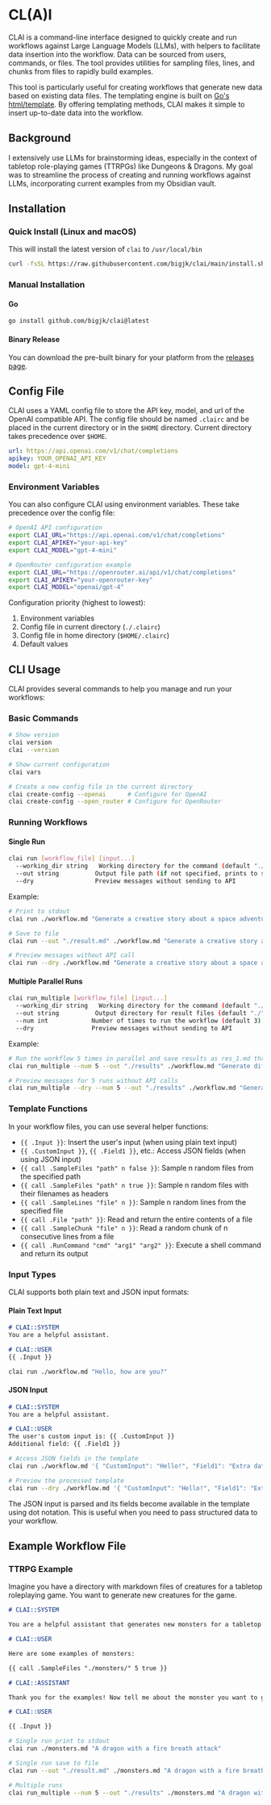 # CL(A)I

CLAI is a command-line interface designed to quickly create and run workflows against Large Language Models (LLMs), with helpers to facilitate data insertion into the workflow. Data can be sourced from users, commands, or files. The tool provides utilities for sampling files, lines, and chunks from files to rapidly build examples.

This tool is particularly useful for creating workflows that generate new data based on existing data files. The templating engine is built on [Go's html/template](https://pkg.go.dev/html/template). By offering templating methods, CLAI makes it simple to insert up-to-date data into the workflow.

## Background

I extensively use LLMs for brainstorming ideas, especially in the context of tabletop role-playing games (TTRPGs) like Dungeons & Dragons. My goal was to streamline the process of creating and running workflows against LLMs, incorporating current examples from my Obsidian vault.

## Installation

### Quick Install (Linux and macOS)

This will install the latest version of `clai` to `/usr/local/bin`

```bash
curl -fsSL https://raw.githubusercontent.com/bigjk/clai/main/install.sh | bash
```

### Manual Installation

#### Go

```bash
go install github.com/bigjk/clai@latest
```

#### Binary Release
You can download the pre-built binary for your platform from the [releases page](https://github.com/bigjk/clai/releases).

## Config File

CLAI uses a YAML config file to store the API key, model, and url of the OpenAI compatible API.
The config file should be named `.clairc` and be placed in the current directory or in the `$HOME` directory. Current directory takes precedence over `$HOME`.

```yaml
url: https://api.openai.com/v1/chat/completions
apikey: YOUR_OPENAI_API_KEY
model: gpt-4-mini
```

### Environment Variables

You can also configure CLAI using environment variables. These take precedence over the config file:

```bash
# OpenAI API configuration
export CLAI_URL="https://api.openai.com/v1/chat/completions"
export CLAI_APIKEY="your-api-key"
export CLAI_MODEL="gpt-4-mini"

# OpenRouter configuration example
export CLAI_URL="https://openrouter.ai/api/v1/chat/completions"
export CLAI_APIKEY="your-openrouter-key"
export CLAI_MODEL="openai/gpt-4"
```

Configuration priority (highest to lowest):
1. Environment variables
2. Config file in current directory (`./.clairc`)
3. Config file in home directory (`$HOME/.clairc`)
4. Default values

## CLI Usage

CLAI provides several commands to help you manage and run your workflows:

### Basic Commands

```bash
# Show version
clai version
clai --version

# Show current configuration
clai vars

# Create a new config file in the current directory
clai create-config --openai      # Configure for OpenAI
clai create-config --open_router # Configure for OpenRouter
```

### Running Workflows

#### Single Run
```bash
clai run [workflow_file] [input...]
  --working_dir string   Working directory for the command (default "./")
  --out string          Output file path (if not specified, prints to stdout)
  --dry                 Preview messages without sending to API
```

Example:
```bash
# Print to stdout
clai run ./workflow.md "Generate a creative story about a space adventure"

# Save to file
clai run --out "./result.md" ./workflow.md "Generate a creative story about a space adventure"

# Preview messages without API call
clai run --dry ./workflow.md "Generate a creative story about a space adventure"
```

#### Multiple Parallel Runs
```bash
clai run_multiple [workflow_file] [input...]
  --working_dir string   Working directory for the command (default "./")
  --out string          Output directory for result files (default "./")
  --num int            Number of times to run the workflow (default 3)
  --dry                Preview messages without sending to API
```

Example:
```bash
# Run the workflow 5 times in parallel and save results as res_1.md through res_5.md
clai run_multiple --num 5 --out "./results" ./workflow.md "Generate different variations of a product description"

# Preview messages for 5 runs without API calls
clai run_multiple --dry --num 5 --out "./results" ./workflow.md "Generate different variations of a product description"
```

### Template Functions

In your workflow files, you can use several helper functions:

- `{{ .Input }}`: Insert the user's input (when using plain text input)
- `{{ .CustomInput }}`, `{{ .Field1 }}`, etc.: Access JSON fields (when using JSON input)
- `{{ call .SampleFiles "path" n false }}`: Sample n random files from the specified path
- `{{ call .SampleFiles "path" n true }}`: Sample n random files with their filenames as headers
- `{{ call .SampleLines "file" n }}`: Sample n random lines from the specified file
- `{{ call .File "path" }}`: Read and return the entire contents of a file
- `{{ call .SampleChunk "file" n }}`: Read a random chunk of n consecutive lines from a file
- `{{ call .RunCommand "cmd" "arg1" "arg2" }}`: Execute a shell command and return its output

### Input Types

CLAI supports both plain text and JSON input formats:

#### Plain Text Input
```markdown
# CLAI::SYSTEM
You are a helpful assistant.

# CLAI::USER
{{ .Input }}
```

```bash
clai run ./workflow.md "Hello, how are you?"
```

#### JSON Input
```markdown
# CLAI::SYSTEM
You are a helpful assistant.

# CLAI::USER
The user's custom input is: {{ .CustomInput }}
Additional field: {{ .Field1 }}
```

```bash
# Access JSON fields in the template
clai run ./workflow.md '{ "CustomInput": "Hello!", "Field1": "Extra data" }'

# Preview the processed template
clai run --dry ./workflow.md '{ "CustomInput": "Hello!", "Field1": "Extra data" }'
```

The JSON input is parsed and its fields become available in the template using dot notation. This is useful when you need to pass structured data to your workflow.

## Example Workflow File

### TTRPG Example

Imagine you have a directory with markdown files of creatures for a tabletop roleplaying game. You want to generate new creatures for the game.

```markdown
# CLAI::SYSTEM

You are a helpful assistant that generates new monsters for a tabletop roleplaying game. You will generate a new monster based on the given input.

# CLAI::USER

Here are some examples of monsters:

{{ call .SampleFiles "./monsters/" 5 true }}

# CLAI::ASSISTANT

Thank you for the examples! Now tell me about the monster you want to generate.

# CLAI::USER

{{ .Input }}
```

```bash
# Single run print to stdout
clai run ./monsters.md "A dragon with a fire breath attack"

# Single run save to file
clai run --out "./result.md" ./monsters.md "A dragon with a fire breath attack"

# Multiple runs
clai run_multiple --num 5 --out "./results" ./monsters.md "A dragon with a fire breath attack"